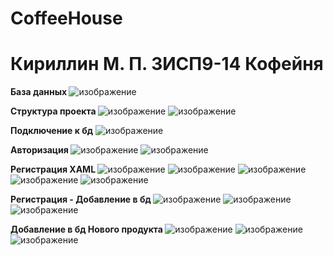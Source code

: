 # CoffeeHouse

<h1>Кириллин М. П. 3ИСП9-14 Кофейня</h1>

<b> База данных </b>
![изображение](https://user-images.githubusercontent.com/114149936/218968254-3baddec8-ff22-429d-9162-c0220e883c64.png)

<b> Структура проекта </b>
![изображение](https://user-images.githubusercontent.com/114149936/218969245-c6118660-b438-44b3-8a9a-de7ea45c929f.png)
![изображение](https://user-images.githubusercontent.com/114149936/218969308-c8c78c73-a83c-4328-a78c-0f1cbe94b9fa.png)

<b> Подключение к бд</b>
![изображение](https://user-images.githubusercontent.com/114149936/218969598-1f7a2a49-a1b9-4f72-a5f5-1f3f09599ee0.png)

<b> Авторизация </b>
![изображение](https://user-images.githubusercontent.com/114149936/218969778-1325870c-3fca-4dd1-9eb1-b439816192aa.png)
![изображение](https://user-images.githubusercontent.com/114149936/218969840-86adadde-9dcb-46fd-b25f-9a9183ae4488.png)

<b> Регистрация XAML </b>
![изображение](https://user-images.githubusercontent.com/114149936/218970113-99244513-b599-4239-9394-5681cb59292f.png)
![изображение](https://user-images.githubusercontent.com/114149936/218970125-469a7ce6-8a72-4e94-9f8a-b092946d9971.png)
![изображение](https://user-images.githubusercontent.com/114149936/218970139-d77495d5-60d1-4770-9bed-01d13f40283e.png)
![изображение](https://user-images.githubusercontent.com/114149936/218970149-3bc58daa-fe7d-4c00-acf9-0d1354ae06c0.png)
![изображение](https://user-images.githubusercontent.com/114149936/218970156-6b5e56e3-d2da-49c9-bc17-616e65435477.png)

<b> Регистрация - Добавление в бд </b>
![изображение](https://user-images.githubusercontent.com/114149936/218970522-1e0b5dd6-d4aa-4331-9d6a-5c21e7dd5482.png)
![изображение](https://user-images.githubusercontent.com/114149936/218974112-dadc3f13-0049-49ce-97e4-d82821709b3f.png)
![изображение](https://user-images.githubusercontent.com/114149936/218975170-3205981d-f9ce-4633-bcd2-15f3ae905ba6.png)


<b> Добавление в бд Нового продукта </b>
![изображение](https://user-images.githubusercontent.com/114149936/219850144-30549cc3-07cc-404e-91af-cfb4f4fe8495.png)
![изображение](https://user-images.githubusercontent.com/114149936/219850156-e0cafe70-7e2c-4794-b9e4-4961d7738e4d.png)
![изображение](https://user-images.githubusercontent.com/114149936/219850191-1540bba6-10c2-4439-a0a8-a16d3f69caaf.png)


